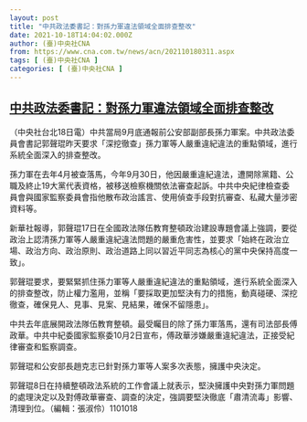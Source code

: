 ```yaml
---
layout: post
title: "中共政法委書記：對孫力軍違法領域全面排查整改"
date: 2021-10-18T14:04:02.000Z
author: (臺)中央社CNA
from: https://www.cna.com.tw/news/acn/202110180311.aspx
tags: [ (臺)中央社CNA ]
categories: [ (臺)中央社CNA ]
---
```

<!--1634565842000-->
[中共政法委書記：對孫力軍違法領域全面排查整改](https://www.cna.com.tw/news/acn/202110180311.aspx)
------

<div>
<div></div><div><p>（中央社台北18日電）中共當局9月底通報前公安部副部長孫力軍案。中共政法委員會書記郭聲琨昨天要求「深挖徹查」孫力軍等人嚴重違紀違法的重點領域，進行系統全面深入的排查整改。</p><p>孫力軍在去年4月被查落馬，今年9月30日，他因嚴重違紀違法，遭開除黨籍、公職及終止19大黨代表資格，被移送檢察機關依法審查起訴。中共中央紀律檢查委員會與國家監察委員會指他散布政治謠言、使用偵查手段對抗審查、私藏大量涉密資料等。</p><p>新華社報導，郭聲琨17日在全國政法隊伍教育整頓政治建設專題會議上強調，要從政治上認清孫力軍等人嚴重違紀違法問題的嚴重危害性，並要求「始終在政治立場、政治方向、政治原則、政治道路上同以習近平同志為核心的黨中央保持高度一致」。</p><p>郭聲琨要求，要緊緊抓住孫力軍等人嚴重違紀違法的重點領域，進行系統全面深入的排查整改，防止權力濫用，並稱「要採取更加堅決有力的措施，動真碰硬、深挖徹查，確保見人、見事、見案、見結果，確保不留隱患」。</p><p>中共去年底展開政法隊伍教育整頓。最受矚目的除了孫力軍落馬，還有司法部長傅政華。中共中紀委國家監察委10月2日宣布，傅政華涉嫌嚴重違紀違法，正接受紀律審查和監察調查。</p><p>郭聲琨和公安部長趙克志已針對孫力軍等人案多次表態，擁護中央決定。</p><p>郭聲琨8日在持續整頓政法系統的工作會議上就表示，堅決擁護中央對孫力軍問題的處理決定以及對傅政華審查、調查的決定，強調要堅決徹底「肅清流毒」影響、清理到位。（編輯：張淑伶）1101018</p></div>
</div>
